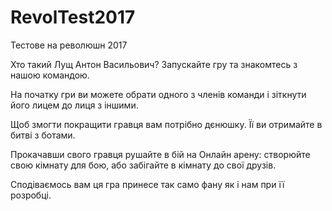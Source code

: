 # RevolTest2017
Тестове на революшн 2017

Хто такий Лущ Антон Васильович? Запускайте гру та знакомтесь з нашою командою.

На початку гри ви можете обрати одного з членів команди і зіткнути його лицем до лиця з іншими.

Щоб змогти покращити гравця вам потрібно дєнюшку. Її ви отримайте в битві з ботами.

Прокачавши свого гравця рушайте в бій на Онлайн арену: створюйте свою кімнату для бою, або забігайте в кімнату до свої друзів.

Сподіваємось вам ця гра принесе так само фану як і нам при її розробці.
